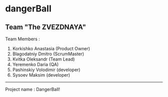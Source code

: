 # dangerBall
Team "The ZVEZDNAYA"
------------------------
Team Members :
1. Korkishko Anastasia (Product Owner)
2. Blagodatniy Dmitro (ScrumMaster)
3. Kvitka Oleksandr (Team Lead)
4. Yeremenko Daria (QA)
5. Pashinskiy Volodimir (developer)
6. Sysoev Maksim (developer)
------------------------
 Project name : DangerBall!
